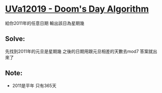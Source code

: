 # [UVa12019 - Doom's Day Algorithm](https://onlinejudge.org/index.php?option=onlinejudge&Itemid=8&category=242&page=show_problem&problem=3170)

給你2011年的任意日期
輸出該日為星期幾

## Solve:
先找到2011年的元旦是星期幾
之後的日期用跟元旦相差的天數去mod7
答案就出來了

## Note:
- 2011是平年 只有365天